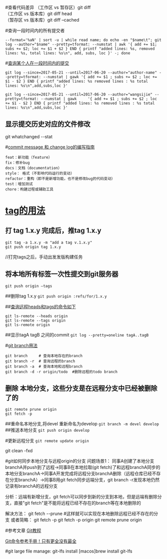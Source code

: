 #查看代码差异
（工作区 vs 暂存区）git diff  
（工作区 vs 版本库）git diff head  
（暂存区 vs 版本库）git diff –cached

#查询一段时间内的所有提交者
```git log --since ==2017-09-01 --until=2017-09-28
--format='%aN' | sort -u | while read name; do echo -en "$name\t"; git log --author="$name" --pretty=tformat: --numstat | awk '{ add += $1; subs += $2; loc += $1 + $2 } END { printf "added lines: %s, removed lines: %s, total lines: %s\n", add, subs, loc }' -; done
```
#[查询某个人在一段时间内的提交](https://www.jianshu.com/p/ee976eb939bb)
```
git log --since=2017-05-21 --until=2017-06-20 --author="author-name" --pretty=tformat: --numstat | gawk '{ add += $1 ; subs += $2 ; loc += $1 - $2 } END { printf "added lines: %s removed lines : %s total lines: %s\n",add,subs,loc }' 

git log --since=2017-05-21 --until=2017-06-20 --author="wangsijie" --pretty=tformat: --numstat | gawk     '{ add += $1 ; subs += $2 ; loc += $1 - $2 } END { printf "added lines: %s removed lines : %s total lines: %s\n",add,subs,loc }'
```
## 显示提交历史对应的文件修改
git whatchanged --stat

#[commit message 和 change log的编写指南](http://www.ruanyifeng.com/blog/2016/01/commit_message_change_log.html)
```
feat：新功能（feature）
fix：修补bug
docs：文档（documentation）
style： 格式（不影响代码运行的变动）
refactor：重构（即不是新增功能，也不是修改bug的代码变动）
test：增加测试
chore：构建过程或辅助工具
```
# [tag的用法](https://blog.zengrong.net/post/1746.html)
## 打 tag 1.x.y 完成后，推tag 1.x.y
```
git tag -a 1.x.y -m "add a tag v.1.x.y"
git push origin tag 1.x.y
```
//打完tags之后，手动出发发版构建任务
## 将本地所有标签一次性提交到git服务器
```git push origin –tags```

##删除tag 1.x.y
```git push origin :refs/for/1.x.y```

##[查询远程heads和tags的命令如下](http://smilejay.com/2013/04/git-sync-tag-and-branch-with-remote/)
```
git ls-remote --heads origin
git ls-remote --tags origin
git ls-remote origin
```

##显示tagA tagB 之间的commit 
```git log --pretty=oneline tagA..tagB```

#[git branch用法](https://blog.zengrong.net/post/1746.html)
```
git branch     # 查询本地存在的branch
git branch -r  # 查询远程的branch
git branch -a  # 查询本地和远程branch
git branch -d -r origin/todo  #删除远程的todo branch
```

## 删除 本地分支，这些分支是在远程分支中已经被删除了的
```
git remote prune origin
git fetch -p 
```
##重命名本地分支,将devel 重新命名为develop
```git branch -m devel develop```
##推送本地分支
```git push origin develop ```

#更新远程分支
```git remote update origin```

git clean -fxd

#git如何同步本地分支与远程origin的分支
问题场景1：
同事A创建了本地分支branchA并push到了远程->同事B在本地拉取(git fetch)了和远程branchA同步的本地分支branchA->同事A开发完成将远程分支branchA删除（远程仓库已经不存在分支branchA）->同事B用git fetch同步远端分支，git branch -r发现本地仍然记录有branchA的远程分支

分析：远端有新增分支，git fetch可以同步到新的分支到本地，但是远端有删除分支，直接"git fetch"是不能将远程已经不存在的branch等在本地删除的

解决方法：
git fetch --prune #这样就可以实现在本地删除远程已经不存在的分支
或者简略：
git fetch -p
git fetch -p origin
git remote prune origin

#参考文章
[Git教程](https://www.liaoxuefeng.com/wiki/0013739516305929606dd18361248578c67b8067c8c017b000/0013745374151782eb658c5a5ca454eaa451661275886c6000)

[Git命令参考手册！只有更全没有最全](
https://baijiahao.baidu.com/s?id=1572090267187343&wfr=spider&for=pc)

#git large file manage: git-lfs
install
[macos]brew install git-lfs
